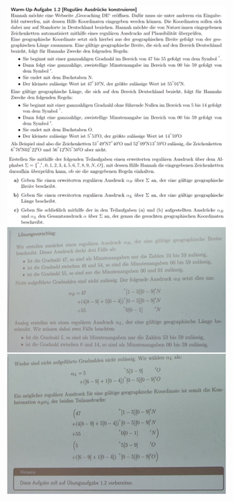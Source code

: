 ![alt text](images/1.2/image-1.png)
![alt text](images/1.2/image-2.png)
![alt text](images/1.2/1.2-org1.jpg)
![alt text](images/1.2/1.2-org2.jpg)